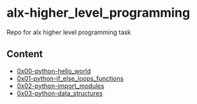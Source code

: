 # alx-higher_level_programming
Repo for alx higher level programming task

## Content
- [0x00-python-hello_world](https://github.com/Surfix/alx-higher_level_programming/tree/main/0x00-python-hello_world)
- [0x01-python-if_else_loops_functions](https://github.com/Surfix/alx-higher_level_programming/tree/main/0x01-python-if_else_loops_functions)
- [0x02-python-import_modules](https://github.com/Surfix/alx-higher_level_programming/tree/main/0x02-python-import_modules)
- [0x03-python-data_structures](https://github.com/Surfix/alx-higher_level_programming/tree/main/0x03-python-data_structures)
